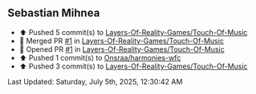 <h2>Sebastian Mihnea</h2>

<!--RECENT_ACTIVITY:start-->
- ⬆️ Pushed 5 commit(s) to [Layers-Of-Reality-Games/Touch-Of-Music](https://github.com/Layers-Of-Reality-Games/Touch-Of-Music)<br>
- 🎉 Merged PR [#1](https://github.com/Layers-Of-Reality-Games/Touch-Of-Music/pull/1) in [Layers-Of-Reality-Games/Touch-Of-Music](https://github.com/Layers-Of-Reality-Games/Touch-Of-Music)<br>
- 💪 Opened PR [#1](https://github.com/Layers-Of-Reality-Games/Touch-Of-Music/pull/1) in [Layers-Of-Reality-Games/Touch-Of-Music](https://github.com/Layers-Of-Reality-Games/Touch-Of-Music)<br>
- ⬆️ Pushed 1 commit(s) to [Onsraa/harmonies-wfc](https://github.com/Onsraa/harmonies-wfc)<br>
- ⬆️ Pushed 3 commit(s) to [Layers-Of-Reality-Games/Touch-Of-Music](https://github.com/Layers-Of-Reality-Games/Touch-Of-Music)<br>
<!--RECENT_ACTIVITY:end-->
<!--RECENT_ACTIVITY:last_update-->
Last Updated: Saturday, July 5th, 2025, 12:30:42 AM
<!--RECENT_ACTIVITY:last_update_end-->

<!---LOL-STATS-START-HERE--->
<!---LOL-STATS-END-HERE--->
